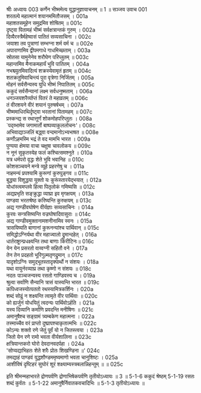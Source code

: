 श्रीः
अध्यायः 003
कर्णेन भीष्ममेत्य युद्धानुज्ञायाचनम् ॥ 1 ॥
सञ्जय उवाच 	001  
शरतल्पे महात्मानं शयानममितौजसम् ।	001a  
महाशतसमूहेन समुद्रमिव शोषितम् ॥	001c  
दृष्ट्वा पितामहं भीष्मं सर्वक्षत्रान्तकं गुरुम् ।	002a  
दिव्यैरस्त्रैर्महेष्वासं पातितं सव्यसाचिना ।	002c  
जयाशा तव पुत्राणां सम्भग्ना शर्म वर्म च ॥	002e  
अपाराणामिव द्वीपमगाधे गाधमिच्छताम् ।	003a  
स्रोतसा यामुनेनेव शरौघेण परिप्लुतम् ॥	003c  
महान्तमिव मैनाकमहार्यं भुवि पातितम् ।	004a  
नभश्च्युतमिवादित्यं शक्रस्येवामृतं हृतम् ॥	004c  
शतक्रतुमिवाचिन्त्यं पुरा वृत्रेणा निर्जितम् ।	005a  
मोहनं सर्वसैन्यस्य युधि भीष्मं निपातितम् ॥	005c  
ककुदं सर्वसैन्यानां लक्ष्म सर्वधनुष्मताम् ।	006a  
धनञ्जयशरैर्व्याप्तं पितरं ते महाव्रतम् ॥	006c  
तं वीरशयने वीरं शयानं पुरुषर्षभम् ।	007a  
भीष्ममाधिरथिर्दृष्ट्वा भरतानां पितामहम् ॥	007c  
प्रस्कन्द्य स रथात्तूर्णं शोकमोहपरिप्लुतः ।	008a  
`पद्य्भामेव जगामार्तो बाष्पव्याकुललोचनः'।	008c  
अभिवाद्याञ्जलिं बद्ध्वा वन्दमानोऽभ्यभाषत ॥	008e  
कर्णोऽहमस्मि भद्रं ते वद मामभि भारत ।	009a  
पुण्यया क्षेमया वाचा चक्षुषा चावलोकय ॥	009c  
न नूनं सुकृतस्येह फलं कश्चित्समश्नुते ।	010a  
यत्र धर्मपरो वृद्धः शेते भुवि भवानिह ॥	010c  
कोशसञ्चयने मन्त्रे व्यूहे प्रहरणेषु च ।	011a  
नाहमन्यं प्रपश्यामि कुरूणां कुरुपुङ्गव ॥	011c  
बुद्ध्या विशुद्धया युक्तो यः कुरूंस्तारयेद्भयात् ।	012a  
योधांस्त्वमप्लवे हित्वा पितृलोकं गमिष्यसि ॥	012c  
अद्यप्रभृति सङ्क्रुद्धा व्याघ्रा इव मृगक्षयम् ।	013a  
पाण्डवा भरतश्रेष्ठ करिष्यन्ति कुरुक्षयम् ॥	013c  
अद्य गाण्डीवघोषेण वीर्यज्ञाः सव्यसाचिनः ।	014a  
कुरवः सन्त्रसिष्यन्ति वज्रघोषादिवासुराः ॥	014c  
अद्य गाण्डीवमुक्तानामशनीनामिव स्वनः ।	015a  
त्रासयिष्यति बाणानां कुरूनन्यांश्च पार्थिवान् ॥	015c  
समिद्धोऽग्निर्यथा वीर महाज्वालो द्रुमान्दहेत् ।	016a  
धार्तराष्ट्रान्प्रधक्ष्यन्ति तथा बाणाः किरीटिनः॥	016c  
येन येन प्रसरतो वाय्वग्नी सहितौ वने ।	017a  
तेन तेन प्रदहतो भूरिगुल्मतृणद्रुमान् ॥	017c  
यादृशोऽग्निः समुद्भूतस्तादृक्पार्थो न संशयः ।	018a  
यथा वायुर्नरव्याघ्र तथा कृष्णो न संशयः ॥	018c  
नदतः पाञ्चजन्यस्य रसतो गाण्डिवस्य च ।	019a  
श्रुत्वा सर्वाणि सैन्यानि त्रासं यास्यन्ति भारत ॥ 	019c  
कपिध्वजस्योत्पततो रथस्यामित्रकर्शिनः ।	020a  
शब्दं सोढुं न शक्ष्यन्ति त्वामृते वीर पार्थिवाः ॥	020c  
को ह्यर्जुनं योधयितुं त्वदन्यः पार्थिवोऽर्हति ।	021a  
यस्य दिव्यानि कर्माणि प्रवदन्ति मनीषिणः ॥	021c  
अमानुषैश्च सङ्ग्रामं त्र्यम्बकेण महात्मना ।	022a  
तस्माच्चैव वरं प्राप्तो दुष्प्रापश्चाकृतात्मभिः ॥	022c  
कोऽन्यः शक्तो रणे जेतुं पूर्वं यो न जितस्त्वया ।	023a  
जितो येन रणे रामो भवता वीर्यशालिना ॥	023c  
क्षत्रियान्तकरो घोरो देवदानवदर्पहा ।	024a  
'सोप्यद्याभिहतः शेते शरैः प्रोतः शिखण्डिना ॥'	024c  
तमद्याहं पाण्डवं युद्धशौण्डममृष्यमाणो भवता चानुशिष्टः ।	025a  
आशीविषं दृष्टिहरं सुघोरं शूरं शक्ष्याम्यस्त्रबलान्निहन्तुम् ॥ ॥	025c  

इति श्रीमन्महाभारते द्रोणपर्वणि द्रोणाभिषेकपर्वणि तृतीयोऽध्यायः ॥ 3 ॥
5-1-6 ककुदं श्रेष्ठम् 5-1-19 रसतः शब्दं कुर्वतः ॥ 5-1-22 अमानुषैर्निवातकवचादिभिः ॥ 5-1-3 तृतीयोऽध्यायः ॥
	
